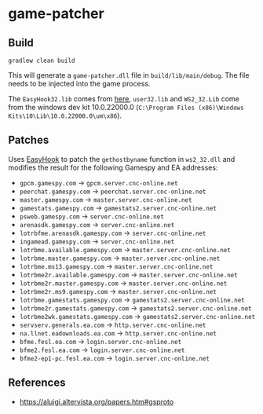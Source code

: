 # game-patcher

## Build

```
gradlew clean build
```

This will generate a `game-patcher.dll` file in `build/lib/main/debug`. The file needs to be injected into the game process.

The `EasyHook32.lib` comes from [here](https://easyhook.github.io/tutorials/nativemanuallyaddref.html), `user32.lib` and `WS2_32.Lib` come from the windows dev
kit 10.0.22000.0 (`C:\Program Files (x86)\Windows Kits\10\Lib\10.0.22000.0\um\x86`).

## Patches

Uses [EasyHook](https://easyhook.github.io/) to patch the `gethostbyname` function in `ws2_32.dll` and modifies the result for the following Gamespy and EA
addresses:

- `gpcm.gamespy.com` -> `gpcm.server.cnc-online.net`
- `peerchat.gamespy.com` -> `peerchat.server.cnc-online.net`
- `master.gamespy.com` -> `master.server.cnc-online.net`
- `gamestats.gamespy.com` -> `gamestats2.server.cnc-online.net`
- `psweb.gamespy.com` -> `server.cnc-online.net`
- `arenasdk.gamespy.com` -> `server.cnc-online.net`
- `lotrbfme.arenasdk.gamespy.com` -> `server.cnc-online.net`
- `ingamead.gamespy.com` -> `server.cnc-online.net`
- `lotrbme.available.gamespy.com` -> `master.server.cnc-online.net`
- `lotrbme.master.gamespy.com` -> `master.server.cnc-online.net`
- `lotrbme.ms13.gamespy.com` -> `master.server.cnc-online.net`
- `lotrbme2r.available.gamespy.com` -> `master.server.cnc-online.net`
- `lotrbme2r.master.gamespy.com` -> `master.server.cnc-online.net`
- `lotrbme2r.ms9.gamespy.com` -> `master.server.cnc-online.net`
- `lotrbme.gamestats.gamespy.com` -> `gamestats2.server.cnc-online.net`
- `lotrbme2r.gamestats.gamespy.com` -> `gamestats2.server.cnc-online.net`
- `lotrbme2wk.gamestats.gamespy.com` -> `gamestats2.server.cnc-online.net`
- `servserv.generals.ea.com` -> `http.server.cnc-online.net`
- `na.llnet.eadownloads.ea.com` -> `http.server.cnc-online.net`
- `bfme.fesl.ea.com` -> `login.server.cnc-online.net`
- `bfme2.fesl.ea.com` -> `login.server.cnc-online.net`
- `bfme2-ep1-pc.fesl.ea.com` -> `login.server.cnc-online.net`

## References

- https://aluigi.altervista.org/papers.htm#gsproto
